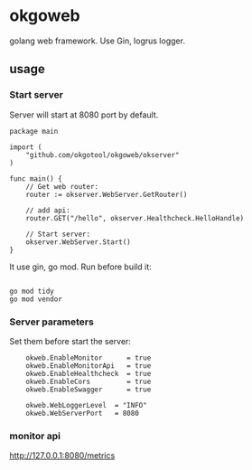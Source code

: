# okgoweb

golang web framework.
Use Gin, logrus logger.

## usage

### Start server

Server will start at 8080 port by default.

```
package main

import (
	"github.com/okgotool/okgoweb/okserver"
)

func main() {
	// Get web router:
	router := okserver.WebServer.GetRouter()

	// add api:
	router.GET("/hello", okserver.Healthcheck.HelloHandle)

	// Start server:
	okserver.WebServer.Start()
}
```

It use gin, go mod.
Run before build it:

```

go mod tidy
go mod vendor

```

### Server parameters

Set them before start the server:

```
	okweb.EnableMonitor      = true
	okweb.EnableMonitorApi   = true
	okweb.EnableHealthcheck  = true
	okweb.EnableCors         = true
	okweb.EnableSwagger      = true

	okweb.WebLoggerLevel  = "INFO"
	okweb.WebServerPort   = 8080

```

### monitor api

http://127.0.0.1:8080/metrics
